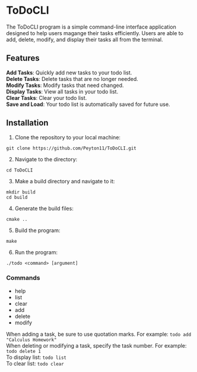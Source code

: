 # ToDoCLI
The ToDoCLI program is a simple command-line interface application designed to help users magange their tasks efficiently. Users are able to add, delete, modify, and display their tasks all from the terminal.

## Features
**Add Tasks**: Quickly add new tasks to your todo list.\
**Delete Tasks**: Delete tasks that are no longer needed.\
**Modify Tasks**: Modify tasks that need changed.\
**Display Tasks**: View all tasks in your todo list.\
**Clear Tasks**: Clear your todo list.\
**Save and Load**: Your todo list is automatically saved for future use.

## Installation
1. Clone the repository to your local machine:
```
git clone https://github.com/Peyton11/ToDoCLI.git
```
2. Navigate to the directory:
```
cd ToDoCLI
```

3. Make a build directory and navigate to it:
```
mkdir build
cd build
```

4. Generate the build files:
```
cmake ..
```

5. Build the program:
```
make
```

6. Run the program:
```
./todo <command> [argument]
```

### Commands
- help
- list
- clear
- add
- delete
- modify

When adding a task, be sure to use quotation marks. For example: `todo add "Calculus Homework"`\
When deleting or modifying a task, specify the task number. For example: `todo delete 1`\
To display list: `todo list`\
To clear list: `todo clear`
